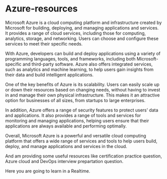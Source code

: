 # Azure-resources
Microsoft Azure is a cloud computing platform and infrastructure created by Microsoft for building, deploying, and managing applications and services. It provides a range of cloud services, including those for computing, analytics, storage, and networking. Users can choose and configure these services to meet their specific needs.

With Azure, developers can build and deploy applications using a variety of programming languages, tools, and frameworks, including both Microsoft-specific and third-party software. Azure also offers integrated services, such as analytics and machine learning, to help users gain insights from their data and build intelligent applications.

One of the key benefits of Azure is its scalability. Users can easily scale up or down their resources based on changing needs, without having to invest in and manage their own physical infrastructure. This makes it an attractive option for businesses of all sizes, from startups to large enterprises.

In addition, Azure offers a range of security features to protect users' data and applications. It also provides a range of tools and services for monitoring and managing applications, helping users ensure that their applications are always available and performing optimally.

Overall, Microsoft Azure is a powerful and versatile cloud computing platform that offers a wide range of services and tools to help users build, deploy, and manage applications and services in the cloud.

And am providing some useful resources like certification practice question, Azure cloud and DevOps interview prepartation question.

Here you are going to learn in a Realtime.

